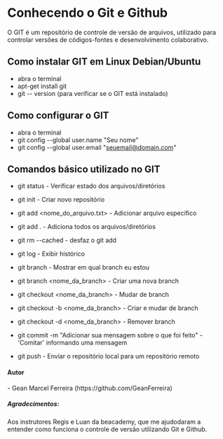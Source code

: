 # Conhecendo o Git e Github
 O GIT é um repositório de controle de versão de arquivos, utilizado para controlar versões de códigos-fontes e desenvolvimento colaborativo.
 
## Como instalar GIT em Linux Debian/Ubuntu
  - abra o terminal
  - apt-get install git
  - git -- version (para verificar se o GIT está instalado)
 
## Como configurar o GIT
  - abra o terminal
  - git config --global user.name "Seu nome"
  - git config --global user.email "seuemail@domain.com"
 
  
## Comandos básico utilizado no GIT
 + git status - Verificar estado dos arquivos/diretórios
 + git init - Criar novo repositório
 + git add <nome_do_arquivo.txt> - Adicionar arquivo específico
 + git add . - Adiciona todos os arquivos/diretórios
 + git rm --cached - desfaz o git add <arquivo>
 + git log - Exibir histórico
  
 + git branch - Mostrar em qual branch eu estou
 + git branch <nome_da_branch> - Criar uma nova branch
 + git checkout <nome_da_branch> - Mudar de branch
 + git checkout -b <nome_da_branch> - Criar e mudar de branch
 + git checkout -d <nome_da_branch> - Remover branch
 + git commit -m "Adicionar sua mensagem sobre o que foi feito" - 'Comitar' informando uma mensagem
 + git push - Enviar o repositório local para um repositório remoto
  
  
 <h4>Autor</h4>
  - Gean Marcel Ferreira (https://github.com/GeanFerreira)
  
 <h5>Agradecimentos:</h5>
  Aos instrutores Regis e Luan da beacademy, que me ajudodaram a entender como funciona o controle de versão utilizando Git e Github.
